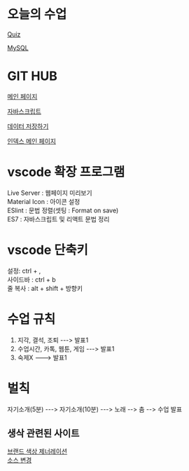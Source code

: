 # 오늘의 수업   
[Quiz](https://seodaewon1.github.io/class2024/quiz/index.html)   

[MySQL](https://seodaewon1.github.io/class2024/mysql/index.html)  
   
# GIT HUB   
[메인 페이지](https://seodaewon1.github.io/class2024/)   

[자바스크립트](https://seodaewon1.github.io/class2024/javascript/index.html)   

[데이터 저장하기](https://seodaewon1.github.io/class2024/javascript/javascript01.html)   
   
[인덱스 메인 페이지](https://seodaewon1.github.io/class2024/index.html)   

 
# vscode 확장 프로그램   
Live Server : 웹페이지 미리보기   
Material Icon : 아이콘 설정   
ESlint : 문법 정렬(셋팅 : Format on save)   
ES7 : 자바스크립트 및 리액트 문법 정리   

# vscode 단축키   
설정: ctrl + ,   
사이드바 : ctrl + b   
줄 복사 : alt + shift + 방향키

# 수업 규칙   

1. 지각, 결석, 조퇴 ---> 발표1   
2. 수업시간, 카톡, 웹툰, 게임 ---> 발표1   
3. 숙제X ---> 발표1

# 벌칙
자기소개(5분) ---> 자기소개(10분) ---> 노래 --> 춤 --> 수업 발표   

## 생삭 관련된 사이트
[브랜드 색상 제너레이션](https://huemint.com/brand-intersection/)   
[소스 변경](https://www.sassmeister.com/)   